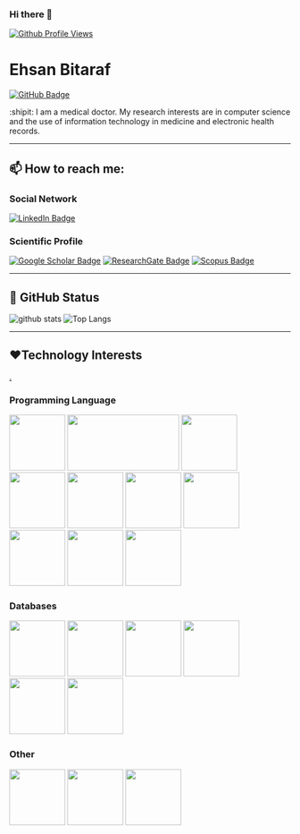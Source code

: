 ### Hi there 👋

<!--
**EhsanBitaraf/EhsanBitaraf** is a ✨ _special_ ✨ repository because its `README.md` (this file) appears on your GitHub profile.

Here are some ideas to get you started:

- 🔭 I’m currently working on ...
- 🌱 I’m currently learning ...
- 👯 I’m looking to collaborate on ...
- 🤔 I’m looking for help with ...
- 💬 Ask me about ...
- 📫 How to reach me: ...
- 😄 Pronouns: ...
- ⚡ Fun fact: ...
-->

[![Github Profile Views](https://komarev.com/ghpvc/?username=EhsanBitaraf&style=flat-square&color=red)](https://github.com/EhsanBitaraf)


# Ehsan Bitaraf
[![GitHub Badge](https://img.shields.io/github/followers/EhsanBitaraf?style=social)](https://github.com/EhsanBitaraf?tab=followers)

:shipit:
I am a medical doctor. My research interests are in computer science and the use of information technology in medicine and electronic health records.



---


## 📫 How to reach me:

### Social Network
[![LinkedIn Badge](https://img.shields.io/badge/My-LinkedIn-blue)](https://www.linkedin.com/in/ehsan-bitaraf-34aa28247/)

### Scientific Profile
[![Google Scholar Badge](https://img.shields.io/badge/Google-Scholar-lightgrey)](https://scholar.google.com/citations?user=52ok0UIAAAAJ&hl=en&oi=ao)
[![ResearchGate Badge](https://img.shields.io/badge/Research-Gate-7FFFD4.svg)](https://www.researchgate.net/profile/Ehsan-Bitaraf)
[![Scopus Badge](https://img.shields.io/badge/Scopus-Profile-FF8C00.svg)](https://www.scopus.com/authid/detail.uri?authorId=56649364200)

---

## :1234: GitHub Status


![github stats](https://github-readme-stats-sigma-five.vercel.app/api?username=EhsanBitaraf&show_icons=true)
![Top Langs](https://github-readme-stats-sigma-five.vercel.app/api/top-langs/?username=EhsanBitaraf&langs_count=3&hide=Dockerfile,shell,html,css,tex)


---

## :hearts:Technology Interests
[.](https://devicon.dev/)
### Programming Language
<p>
<img src="https://cdn.jsdelivr.net/gh/devicons/devicon/icons/dotnetcore/dotnetcore-original.svg" width="100" height="100"/>
<img src="https://cdn.jsdelivr.net/gh/devicons/devicon/icons/django/django-plain.svg" width="200" height="100" />
<img src="https://cdn.jsdelivr.net/gh/devicons/devicon/icons/docker/docker-original-wordmark.svg" width="100" height="100" />
<img src="https://cdn.jsdelivr.net/gh/devicons/devicon/icons/html5/html5-original-wordmark.svg" width="100" height="100" />
<img src="https://cdn.jsdelivr.net/gh/devicons/devicon/icons/csharp/csharp-original.svg"  width="100" height="100"/>
<img src="https://cdn.jsdelivr.net/gh/devicons/devicon/icons/javascript/javascript-original.svg"  width="100" height="100"/>
<img src="https://cdn.jsdelivr.net/gh/devicons/devicon/icons/jupyter/jupyter-original-wordmark.svg"  width="100" height="100"/>
<img src="https://cdn.jsdelivr.net/gh/devicons/devicon/icons/python/python-original-wordmark.svg"  width="100" height="100"/>
<img src="https://cdn.jsdelivr.net/gh/devicons/devicon/icons/react/react-original-wordmark.svg"  width="100" height="100"/>
<img src="https://cdn.jsdelivr.net/gh/devicons/devicon/icons/vuejs/vuejs-original-wordmark.svg"  width="100" height="100"/>
</p>   

### Databases
<p>
<img src="https://cdn.jsdelivr.net/gh/devicons/devicon/icons/mongodb/mongodb-original-wordmark.svg" width="100" height="100"/>
<img src="https://cdn.jsdelivr.net/gh/devicons/devicon/icons/mysql/mysql-original-wordmark.svg" width="100" height="100"/>
<img src="https://cdn.jsdelivr.net/gh/devicons/devicon/icons/neo4j/neo4j-original-wordmark.svg" width="100" height="100"/>
<img src="https://cdn.jsdelivr.net/gh/devicons/devicon/icons/redis/redis-original-wordmark.svg" width="100" height="100"/>
<img src="https://cdn.jsdelivr.net/gh/devicons/devicon/icons/microsoftsqlserver/microsoftsqlserver-plain-wordmark.svg" width="100" height="100"/>
<img src="https://cdn.jsdelivr.net/gh/devicons/devicon/icons/sqlite/sqlite-original-wordmark.svg" width="100" height="100"/>
</p>

### Other
<p>
<img src="https://cdn.jsdelivr.net/gh/devicons/devicon/icons/vscode/vscode-original-wordmark.svg"  width="100" height="100"/>
<img src="https://cdn.jsdelivr.net/gh/devicons/devicon/icons/networkx/networkx-original.svg"  width="100" height="100"/>
<img src="https://cdn.jsdelivr.net/gh/devicons/devicon/icons/nginx/nginx-original.svg" width="100" height="100" />
</p>
